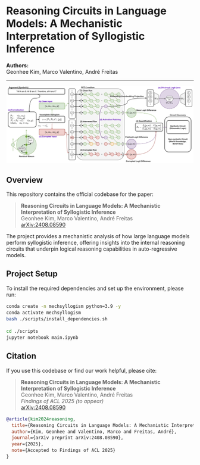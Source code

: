 # Reasoning Circuits in Language Models: A Mechanistic Interpretation of Syllogistic Inference

**Authors:**  
Geonhee Kim, Marco Valentino, André Freitas

---

![Pipeline Overview](images/pipeline.png)

## Overview

This repository contains the official codebase for the paper:

> **Reasoning Circuits in Language Models: A Mechanistic Interpretation of Syllogistic Inference**  
> Geonhee Kim, Marco Valentino, André Freitas  
> [arXiv:2408.08590](https://arxiv.org/abs/2408.08590)

The project provides a mechanistic analysis of how large language models perform syllogistic inference, offering insights into the internal reasoning circuits that underpin logical reasoning capabilities in auto-regressive models.

## Project Setup

To install the required dependencies and set up the environment, please run:

```bash
conda create -n mechsyllogism python=3.9 -y
conda activate mechsyllogism
bash ./scripts/install_dependencies.sh

cd ./scripts
jupyter notebook main.ipynb
```

## Citation

If you use this codebase or find our work helpful, please cite:

> **Reasoning Circuits in Language Models: A Mechanistic Interpretation of Syllogistic Inference**  
> Geonhee Kim, Marco Valentino, André Freitas  
> *Findings of ACL 2025 (to appear)*  
> [arXiv:2408.08590](https://arxiv.org/abs/2408.08590)


```bibtex
@article{kim2024reasoning,
  title={Reasoning Circuits in Language Models: A Mechanistic Interpretation of Syllogistic Inference},
  author={Kim, Geonhee and Valentino, Marco and Freitas, André},
  journal={arXiv preprint arXiv:2408.08590},
  year={2025},
  note={Accepted to Findings of ACL 2025}
}